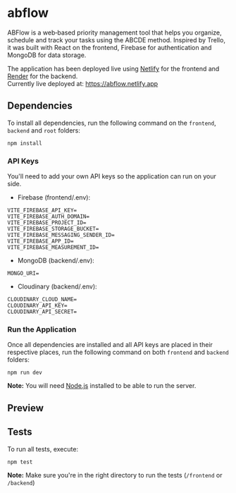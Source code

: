 # abflow
ABFlow is a web‑based priority management tool that helps you organize, schedule and track your tasks using the ABCDE method. Inspired by Trello, it was built with React on the frontend, Firebase for authentication and MongoDB for data storage.

The application has been deployed live using [Netlify](https://www.netlify.com/) for the frontend and [Render](https://render.com/) for the backend.<br>
Currently live deployed at: https://abflow.netlify.app
## Dependencies

To install all dependencies, run the following command on the `frontend`, `backend` and `root` folders:

```
npm install
```

### API Keys
You'll need to add your own API keys so the application can run on your side.<br>

- Firebase (frontend/.env):
```
VITE_FIREBASE_API_KEY=
VITE_FIREBASE_AUTH_DOMAIN=
VITE_FIREBASE_PROJECT_ID=
VITE_FIREBASE_STORAGE_BUCKET=
VITE_FIREBASE_MESSAGING_SENDER_ID=
VITE_FIREBASE_APP_ID=
VITE_FIREBASE_MEASUREMENT_ID=
```

- MongoDB (backend/.env):
```
MONGO_URI=
```

- Cloudinary (backend/.env):
```
CLOUDINARY_CLOUD_NAME=
CLOUDINARY_API_KEY=
CLOUDINARY_API_SECRET=
```

### Run the Application
Once all dependencies are installed and all API keys are placed in their respective places, run the following command on both `frontend` and `backend` folders:
```
npm run dev
```

**Note:** 
You will need [Node.js](https://nodejs.org/en/download) installed to be able to run the server.

## Preview


## Tests

To run all tests, execute:

```
npm test
```

**Note:** 
Make sure you're in the right directory to run the tests (`/frontend` or `/backend`)